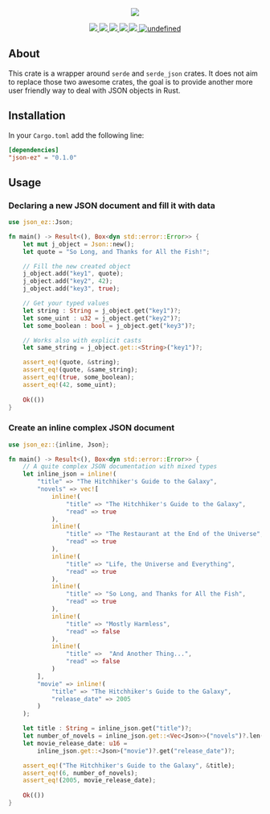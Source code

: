 <p align="center">
  <img src="https://user-images.githubusercontent.com/7868838/67627583-1df9c300-f85f-11e9-9c2e-391f16b4e1c3.png"/>
</p>
<p align="center">
  <a href="https://docs.rs/json-ez">
    <img src="https://docs.rs/json-ez/badge.svg"/>
  </a>
  <a href="https://deps.rs/crate/json-ez/0.1.0">
    <img src="https://deps.rs/crate/json-ez/0.1.0/status.svg"/>
  </a>
  <a href="https://crates.io/crates/json-ez">
    <img src="https://img.shields.io/crates/v/json-ez.svg?maxAge=2592000"/>
  </a>
  <a href="https://travis-ci.com/alexandrebouthinon/json-ez">
    <img src="https://travis-ci.com/alexandrebouthinon/json-ez.svg?branch=master"/>
  </a>
  <a href="https://codecov.io/gh/alexandrebouthinon/json-ez">
    <img src="https://codecov.io/gh/alexandrebouthinon/json-ez/branch/master/graph/badge.svg" />
  </a>
  <a href="https://github.com/alexandrebouthinon/json-ez/blob/master/LICENSE">
    <img alt="undefined" src="https://img.shields.io/github/license/alexandrebouthinon/json-ez.svg?style=flat">
  </a>
</p>

## About

This crate is a wrapper around `serde` and `serde_json` crates. 
It does not aim to replace those two awesome crates, the goal is to provide another more user friendly way to deal with JSON objects in Rust.

## Installation

In your `Cargo.toml` add the following line:
```toml
[dependencies]
"json-ez" = "0.1.0"
```

## Usage

### Declaring a new JSON document and fill it with data
```rust
use json_ez::Json;

fn main() -> Result<(), Box<dyn std::error::Error>> {
    let mut j_object = Json::new();
    let quote = "So Long, and Thanks for All the Fish!";

    // Fill the new created object
    j_object.add("key1", quote);
    j_object.add("key2", 42);
    j_object.add("key3", true);

    // Get your typed values
    let string : String = j_object.get("key1")?;
    let some_uint : u32 = j_object.get("key2")?;
    let some_boolean : bool = j_object.get("key3")?;

    // Works also with explicit casts
    let same_string = j_object.get::<String>("key1")?;

    assert_eq!(quote, &string);
    assert_eq!(quote, &same_string);
    assert_eq!(true, some_boolean);
    assert_eq!(42, some_uint);
    
    Ok(())
}
```

### Create an inline complex JSON document
```rust
use json_ez::{inline, Json};

fn main() -> Result<(), Box<dyn std::error::Error>> {
    // A quite complex JSON documentation with mixed types
    let inline_json = inline!(
        "title" => "The Hitchhiker's Guide to the Galaxy",
        "novels" => vec![
            inline!(
                "title" => "The Hitchhiker's Guide to the Galaxy",
                "read" => true
            ),
            inline!(
                "title" => "The Restaurant at the End of the Universe",
                "read" => true
            ),
            inline!(
                "title" => "Life, the Universe and Everything",
                "read" => true
            ),
            inline!(
                "title" => "So Long, and Thanks for All the Fish",
                "read" => true
            ),
            inline!(
                "title" => "Mostly Harmless",
                "read" => false
            ),
            inline!(
                "title" =>  "And Another Thing...",
                "read" => false
            )
        ],
        "movie" => inline!(
            "title" => "The Hitchhiker's Guide to the Galaxy",
            "release_date" => 2005
        )
    );  

    let title : String = inline_json.get("title")?;
    let number_of_novels = inline_json.get::<Vec<Json>>("novels")?.len();
    let movie_release_date: u16 =
        inline_json.get::<Json>("movie")?.get("release_date")?;

    assert_eq!("The Hitchhiker's Guide to the Galaxy", &title);
    assert_eq!(6, number_of_novels);
    assert_eq!(2005, movie_release_date);
    
    Ok(())
}
```
